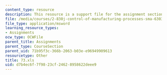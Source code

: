 ```yaml
---
content_type: resource
description: This resource is a support file for the assignment section.
file: /media/courses/2-830j-control-of-manufacturing-processes-sma-6303-spring-2008/d7b4ec6f7f9823cf24628958622deee9_73.xls
file_type: application/msword
learning_resource_types:
- Assignments
ocw_type: OCWFile
parent_title: Assignments
parent_type: CourseSection
parent_uid: 71b95f3c-366b-2063-b03e-e96949909613
resourcetype: Other
title: 73.xls
uid: d7b4ec6f-7f98-23cf-2462-8958622deee9
---
```

